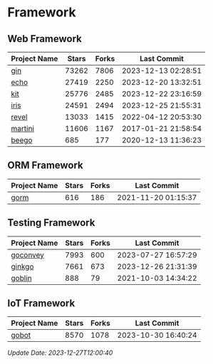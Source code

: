 # Framework

## Web Framework
| Project Name | Stars | Forks | Last Commit |
| ------------ | ----- | ----- | ----------- |
| [gin](https://github.com/gin-gonic/gin) | 73262 | 7806 | 2023-12-13 02:28:51 |
| [echo](https://github.com/labstack/echo) | 27419 | 2250 | 2023-12-20 13:32:51 |
| [kit](https://github.com/go-kit/kit) | 25776 | 2485 | 2023-12-22 23:16:59 |
| [iris](https://github.com/kataras/iris) | 24591 | 2494 | 2023-12-25 21:55:31 |
| [revel](https://github.com/revel/revel) | 13033 | 1415 | 2022-04-12 20:53:30 |
| [martini](https://github.com/go-martini/martini) | 11606 | 1167 | 2017-01-21 21:58:54 |
| [beego](https://github.com/astaxie/beego) | 685 | 177 | 2020-12-13 11:36:23 |

## ORM Framework
| Project Name | Stars | Forks | Last Commit |
| ------------ | ----- | ----- | ----------- |
| [gorm](https://github.com/jinzhu/gorm) | 616 | 186 | 2021-11-20 01:15:37 |

## Testing Framework
| Project Name | Stars | Forks | Last Commit |
| ------------ | ----- | ----- | ----------- |
| [goconvey](https://github.com/smartystreets/goconvey) | 7993 | 600 | 2023-07-27 16:57:29 |
| [ginkgo](https://github.com/onsi/ginkgo) | 7661 | 673 | 2023-12-26 21:31:39 |
| [goblin](https://github.com/franela/goblin) | 888 | 79 | 2021-10-03 14:34:22 |

## IoT Framework
| Project Name | Stars | Forks | Last Commit |
| ------------ | ----- | ----- | ----------- |
| [gobot](https://github.com/hybridgroup/gobot) | 8570 | 1078 | 2023-10-30 16:40:24 |

*Update Date: 2023-12-27T12:00:40*
